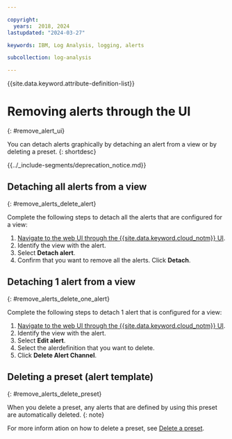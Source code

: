 ```yaml
---

copyright:
  years:  2018, 2024
lastupdated: "2024-03-27"

keywords: IBM, Log Analysis, logging, alerts

subcollection: log-analysis

---
```


{{site.data.keyword.attribute-definition-list}}

# Removing alerts through the UI
{: #remove_alert_ui}

You can detach alerts graphically by detaching an alert from a view or by deleting a preset.
{: shortdesc}

<!-- common deprecation notice -->
{{../_include-segments/deprecation_notice.md}}


## Detaching all alerts from a view
{: #remove_alerts_delete_alert}

Complete the following steps to detach all the alerts that are configured for a view:

1. [Navigate to the web UI through the {{site.data.keyword.cloud_notm}} UI](/docs/log-analysis?topic=log-analysis-launch).
2. Identify the view with the alert.
3. Select **Detach alert**.
4. Confirm that you want to remove all the alerts. Click **Detach**.



## Detaching 1 alert from a view
{: #remove_alerts_delete_one_alert}

Complete the following steps to detach 1 alert that is configured for a view:

1. [Navigate to the web UI through the {{site.data.keyword.cloud_notm}} UI](/docs/log-analysis?topic=log-analysis-launch).
2. Identify the view with the alert.
3. Select **Edit alert**.
4. Select the alerdefinition that you want to delete.
5. Click **Delete Alert Channel**.



## Deleting a preset (alert template)
{: #remove_alerts_delete_preset}

When you delete a preset, any alerts that are defined by using this preset are automatically deleted.
{: note}

For more inform ation on how to delete a preset, see [Delete a preset](/docs/log-analysis?topic=log-analysis-preset_ui#preset_ui_delete).
